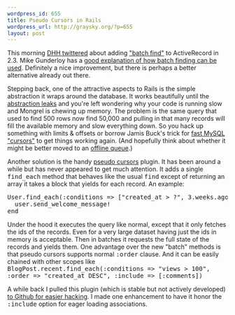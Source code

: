 ```yaml
--- 
wordpress_id: 655
title: Pseudo Cursors in Rails
wordpress_url: http://graysky.org/?p=655
layout: post
---
```

This morning <a href="http://twitter.com/d2h/status/1240490606">DHH twittered</a> about adding <a href=" http://github.com/rails/rails/blob/d13623ca46c82120c398f4634e206422fc3ad7ea/activerecord/lib/active_record/batches.rb">"batch find"</a> to ActiveRecord in 2.3. Mike Gunderloy has a <a href="http://afreshcup.com/2009/02/23/rails-23-batch-finding/">good explanation of how batch finding can be used</a>. Definitely a nice improvement, but there is perhaps a better alternative already out there.

Stepping back, one of the attractive aspects to Rails is the simple abstraction it wraps around the database. It works beautifully until the <a href="http://www.joelonsoftware.com/articles/LeakyAbstractions.html">abstraction leaks</a> and you're left wondering why your code is running slow and Mongrel is chewing up memory.  The problem is the same query that used to find 500 rows now find 50,000 and pulling in that many records will fill the available memory and slow everything down. So you hack up something with limits & offsets or borrow Jamis Buck's trick for <a href="http://weblog.jamisbuck.org/2007/4/6/faking-cursors-in-activerecord">fast MySQL "cursors"</a> to get things working again. (And hopefully think about whether it might be better moved to an <a href="http://axonflux.com/building-and-scaling-a-startup ">offline queue</a>.)

Another solution is the handy <a href="http://rubyforge.org/projects/pseudocursors/">pseudo cursors</a> plugin. It has been around a while but has never appeared to get much attention. It adds a single <tt>find_each</tt> method that behaves like the usual <tt>find</tt> except of returning an array it takes a block that yields for each record.  An example:

<pre lang="ruby">
User.find_each(:conditions => ["created_at > ?", 3.weeks.ago]) do |user|
  user.send_welcome_message!
end
</pre>

Under the hood it executes the query like normal, except that it only fetches the ids of the records. Even for a very large dataset having just the ids in memory is acceptable. Then in batches it requests the full state of the records and yields them. One advantage over the new "batch" methods is that pseudo cursors supports normal <tt>:order</tt> clause. And it can be easily chained with other scopes like <tt>BlogPost.recent.find_each(:conditions => "views > 100", :order => "created_at DESC", :include => [:comments])</tt>

A while back I pulled this plugin (which is stable but not actively developed) <a href="http://github.com/sml/pseudo_cursors/tree/master">to Github for easier hacking</a>. I made one enhancement to have it honor the <tt>:include</tt> option for eager loading associations.
